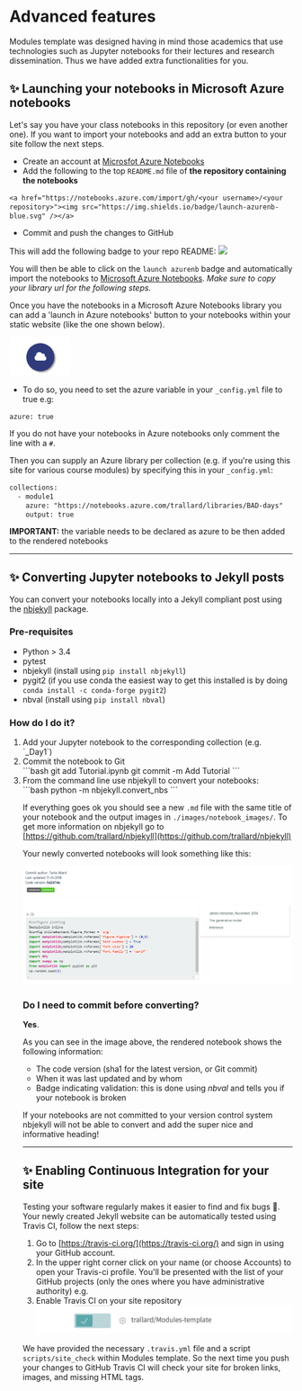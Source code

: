 # Advanced features

Modules template was designed having in mind those academics that use technologies
such as Jupyter notebooks for their lectures and research dissemination. Thus we have added extra functionalities for you.

## ✨ Launching your notebooks in Microsoft Azure notebooks
Let's say you have your class notebooks in this repository (or even another one). If you want to import your notebooks and add an extra button to your site follow the next steps.

- Create an account at [Microsfot Azure Notebooks](https://notebooks.azure.com)
- Add the following to the top `README.md` file of **the repository containing the notebooks**
```
<a href="https://notebooks.azure.com/import/gh/<your username>/<your repository>"><img src="https://img.shields.io/badge/launch-azurenb-blue.svg" /></a>
```
- Commit and push the changes to GitHub

This will add the following badge to your repo README:
<a href="https://notebooks.azure.com/import/gh/trallard/Modules_template"><img src="https://img.shields.io/badge/launch-azurenb-blue.svg" /></a>

You will then be able to click on the `launch azurenb` badge and automatically import the notebooks to [Microsoft Azure Notebooks](https://notebooks.azure.com).
*_Make sure to copy your library url for the following steps._*

Once you have the notebooks in a Microsoft Azure Notebooks library you can add a 'launch in Azure notebooks'
button to your notebooks within your static website (like the one shown below).

![Azure](./img/Azure.PNG)

- To do so, you need to set the azure variable in your `_config.yml`  file to true e.g:
```
azure: true
```
If you do not have your notebooks in Azure notebooks only comment the line with a
`#`.

Then you can supply an Azure library per collection (e.g. if you're using this site
for various course modules) by specifying this in your `_config.yml`:
```
collections:
  - module1
    azure: "https://notebooks.azure.com/trallard/libraries/BAD-days"
    output: true
```

**IMPORTANT:**  the variable needs to be declared as azure to be then added to the
rendered notebooks

---

## ✨ Converting Jupyter notebooks to Jekyll posts
You can convert your notebooks locally into a Jekyll compliant post using the [nbjekyll](https://github.com/trallard/nbjekyll) package.

### Pre-requisites
- Python > 3.4
- pytest
- nbjekyll (install using `pip install nbjekyll`)
- pygit2 (if you use conda the easiest way to get this installed is by doing `conda install -c conda-forge pygit2`)
- nbval (install using `pip install nbval`)

### How do I do it?
<ol>
  <li> Add your Jupyter notebook to the corresponding collection (e.g. `_Day1`) </li>
  <li> Commit the notebook to Git </li>
```bash
git add Tutorial.ipynb
git commit -m Add Tutorial
```
  <li> From the command line use nbjekyll to convert your notebooks: </li>
```bash
python -m nbjekyll.convert_nbs
```

If everything goes ok you should see a new `.md` file with the same title of your notebook and the output images in `./images/notebook_images/`. To get more information on nbjekyll go to [https://github.com/trallard/nbjekyll](https://github.com/trallard/nbjekyll)

Your newly converted notebooks will look something like this:

![notebook](./img/notebook.PNG)

### Do I need to commit before converting?

**Yes**.

As you can see in the image above, the rendered notebook shows the following information:

- The code version (sha1 for the latest version, or Git commit)
- When it was last updated and by whom
- Badge indicating validation: this is done using *nbval* and tells you if your notebook is broken

If your notebooks are not committed to your version control system nbjekyll will not be able to convert and add the super nice and informative heading!

---

## ✨ Enabling Continuous Integration for your site

Testing your software regularly makes it easier to find and fix bugs 🐛. Your newly created Jekyll website can be automatically tested using Travis CI, follow the next steps:

1. Go to [https://travis-ci.org/](https://travis-ci.org/) and sign in using your GitHub account.
2. In the upper right corner click on your name (or choose Accounts) to open your Travis-ci profile.
You'll be presented with the list of your GitHub projects (only the ones where you have administrative authority) e.g.
3. Enable Travis CI on your site repository ![CI](./img/CI.png)

We have provided the necessary `.travis.yml` file and a script `scripts/site_check` within Modules template. So the next time you push your changes to GitHub Travis CI will check your site for broken links, images, and missing HTML tags.
